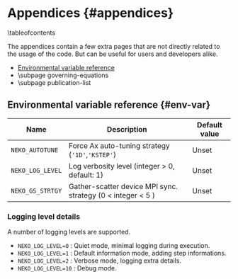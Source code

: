# Appendices {#appendices}

\tableofcontents

The appendices contain a few extra pages that are not directly related to the usage
of the code. But can be useful for users and developers alike.

- [Environmental variable reference](#env-var)
- \subpage governing-equations
- \subpage publication-list

## Environmental variable reference {#env-var}

| Name             | Description                                                 | Default value |
| ---------------- | ----------------------------------------------------------- | ------------- |
| `NEKO_AUTOTUNE`  | Force Ax auto-tuning strategy (``'1D'``,``'KSTEP'``)        | Unset         |
| `NEKO_LOG_LEVEL` | Log verbosity level (integer > 0, default: 1)               | Unset         |
| `NEKO_GS_STRTGY` | Gather-scatter device MPI sync. strategy (0 < integer < 5 ) | Unset         |

### Logging level details

A number of logging levels are supported.

- `NEKO_LOG_LEVEL=0`   : Quiet mode, minimal logging during execution.
- `NEKO_LOG_LEVEL=1`   : Default information mode, adding step informations.
- `NEKO_LOG_LEVEL=2`   : Verbose mode, logging extra details.
- `NEKO_LOG_LEVEL=10`  : Debug mode.